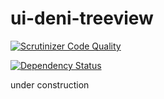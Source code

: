# ui-deni-treeview

[![Scrutinizer Code Quality](https://scrutinizer-ci.com/g/denimar/ui-deni-treeview/badges/quality-score.png?b=master)](https://scrutinizer-ci.com/g/denimar/ui-deni-treeview/?branch=master)

[![Dependency Status](https://www.versioneye.com/user/projects/58654b5d7c01f0003d5019cf/badge.svg)](https://www.versioneye.com/user/projects/58654b5d7c01f0003d5019cf)

under construction
